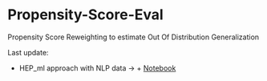 # Propensity-Score-Eval
Propensity Score Reweighting to estimate Out Of Distribution Generalization


Last update: 
+ HEP_ml approach with NLP data -> + [Notebook](https://arxiv.org/pdf/1908.10084.pdf)